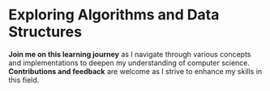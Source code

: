 # Exploring Algorithms and Data Structures

**Join me on this learning journey** as I navigate through various concepts and implementations to deepen my understanding of computer science. **Contributions and feedback** are welcome as I strive to enhance my skills in this field.
